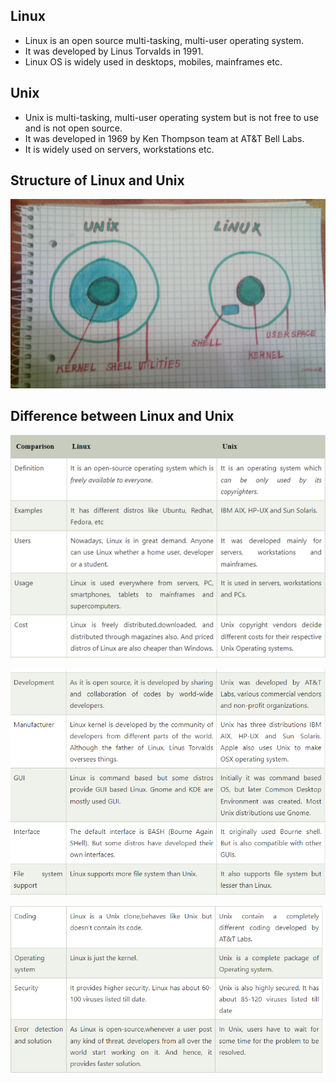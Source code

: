 ## Linux

-   Linux is an open source multi-tasking, multi-user operating system.
-   It was developed by Linus Torvalds in 1991.
-   Linux OS is widely used in desktops, mobiles, mainframes etc.

## Unix

-   Unix is multi-tasking, multi-user operating system but is not free to use and is not open source.
-   It was developed in 1969 by Ken Thompson team at AT&T Bell Labs.
-   It is widely used on servers, workstations etc.

## Structure of Linux and Unix

![What are the very fundamental differences in architecture between Unix and  Linux? - Unix & Linux Stack Exchange](media/aca95560bb5a684748611173a173e1df.jpeg)

## Difference between Linux and Unix

![](media/cda1d59094c26ab7e2e04651996e6e03.png)

![](media/2c8d19ee95baef244feeeb5afd4af50a.png)

![](media/f555884d7dbe137a10788fdf72a0206f.png)
